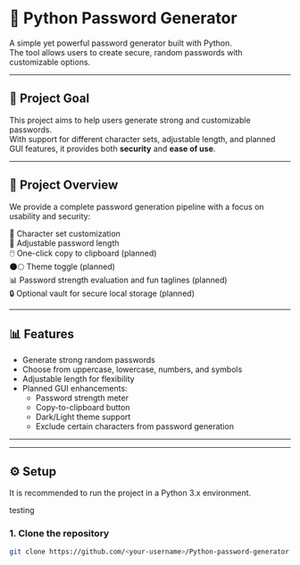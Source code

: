 # 🔐 Python Password Generator  

A simple yet powerful password generator built with Python.  
The tool allows users to create secure, random passwords with customizable options.  

---

## 🎯 Project Goal  
This project aims to help users generate strong and customizable passwords.  
With support for different character sets, adjustable length, and planned GUI features, it provides both **security** and **ease of use**.  

---

## 🔬 Project Overview  
We provide a complete password generation pipeline with a focus on usability and security:  

📂 Character set customization  
🔢 Adjustable password length  
🖱️ One-click copy to clipboard (planned)  
🌑🌕 Theme toggle (planned)  
📊 Password strength evaluation and fun taglines (planned)  
🔒 Optional vault for secure local storage (planned)  

---

## 📊 Features  
- Generate strong random passwords  
- Choose from uppercase, lowercase, numbers, and symbols  
- Adjustable length for flexibility  
- Planned GUI enhancements:  
  - Password strength meter  
  - Copy-to-clipboard button  
  - Dark/Light theme support  
  - Exclude certain characters from password generation  

---
 
---

## ⚙️ Setup  

It is recommended to run the project in a Python 3.x environment.  

testing
### 1. Clone the repository  
```bash
git clone https://github.com/<your-username>/Python-password-generator.git
